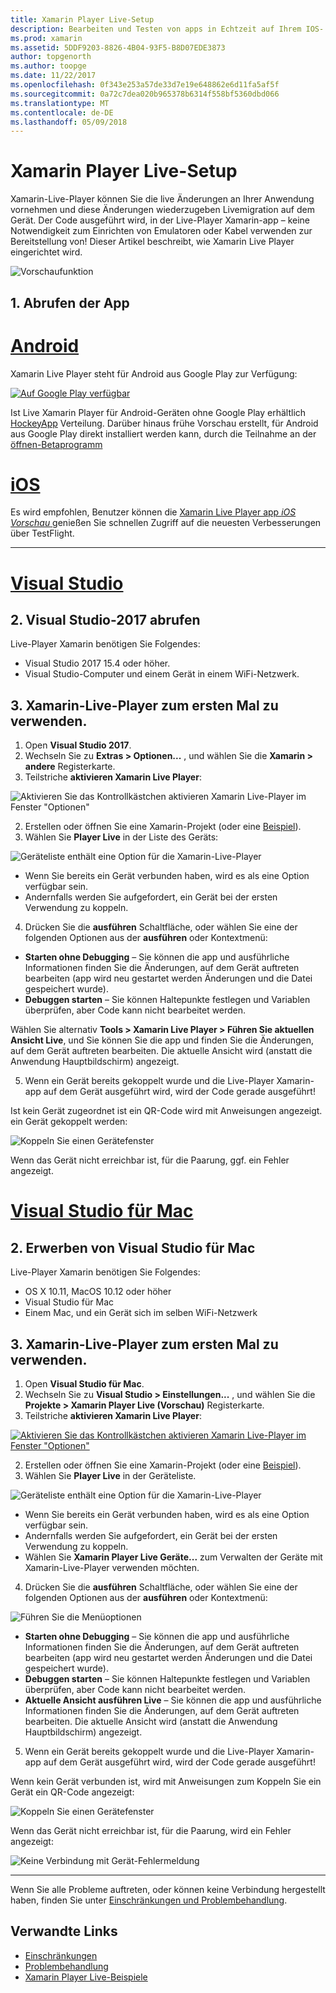 ```yaml
---
title: Xamarin Player Live-Setup
description: Bearbeiten und Testen von apps in Echtzeit auf Ihrem IOS- oder Android-Gerät
ms.prod: xamarin
ms.assetid: 5DDF9203-8826-4B04-93F5-B8D07EDE3873
author: topgenorth
ms.author: toopge
ms.date: 11/22/2017
ms.openlocfilehash: 0f343e253a57de33d7e19e648862e6d11fa5af5f
ms.sourcegitcommit: 0a72c7dea020b965378b6314f558bf5360dbd066
ms.translationtype: MT
ms.contentlocale: de-DE
ms.lasthandoff: 05/09/2018
---
```

# <a name="xamarin-live-player-setup"></a>Xamarin Player Live-Setup

Xamarin-Live-Player können Sie die live Änderungen an Ihrer Anwendung vornehmen und diese Änderungen wiederzugeben Livemigration auf dem Gerät. Der Code ausgeführt wird, in der Live-Player Xamarin-app – keine Notwendigkeit zum Einrichten von Emulatoren oder Kabel verwenden zur Bereitstellung von! Dieser Artikel beschreibt, wie Xamarin Live Player eingerichtet wird.

![Vorschaufunktion](~/media/shared/preview.png)

## <a name="1-get-the-app"></a>1. Abrufen der App

# <a name="androidtabandroid"></a>[Android](#tab/android)

Xamarin Live Player steht für Android aus Google Play zur Verfügung:

[ ![Auf Google Play verfügbar](install-images/google-play-badge.png)](https://play.google.com/store/apps/details?id=com.xamarin.live)

Ist Live Xamarin Player für Android-Geräten ohne Google Play erhältlich [HockeyApp](https://aka.ms/xlp-hockeyapp) Verteilung. Darüber hinaus frühe Vorschau erstellt, für Android aus Google Play direkt installiert werden kann, durch die Teilnahme an der [öffnen-Betaprogramm](https://play.google.com/apps/testing/com.xamarin.live)

# <a name="iostabios"></a>[iOS](#tab/ios)

Es wird empfohlen, Benutzer können die [Xamarin Live Player app _iOS Vorschau_ ](https://aka.ms/liveplayeralpha) genießen Sie schnellen Zugriff auf die neuesten Verbesserungen über TestFlight.

-----

# <a name="visual-studiotabwindows"></a>[Visual Studio](#tab/windows)

## <a name="2-get-visual-studio-2017"></a>2. Visual Studio-2017 abrufen

Live-Player Xamarin benötigen Sie Folgendes:

- Visual Studio 2017 15.4 oder höher.
- Visual Studio-Computer und einem Gerät in einem WiFi-Netzwerk.

## <a name="3-using-xamarin-live-player-for-the-first-time"></a>3. Xamarin-Live-Player zum ersten Mal zu verwenden.

1. Open **Visual Studio 2017**.
2. Wechseln Sie zu **Extras > Optionen...**  , und wählen Sie die **Xamarin > andere** Registerkarte.
3. Teilstriche **aktivieren Xamarin Live Player**:

  ![Aktivieren Sie das Kontrollkästchen aktivieren Xamarin Live-Player im Fenster "Optionen"](install-images/vs2017-options.png)

2. Erstellen oder öffnen Sie eine Xamarin-Projekt (oder eine [Beispiel](~/tools/live-player/samples.md)).
3. Wählen Sie **Player Live** in der Liste des Geräts:

  ![Geräteliste enthält eine Option für die Xamarin-Live-Player](install-images/devices-empty-windows.png)

  * Wenn Sie bereits ein Gerät verbunden haben, wird es als eine Option verfügbar sein.
  * Andernfalls werden Sie aufgefordert, ein Gerät bei der ersten Verwendung zu koppeln.
4. Drücken Sie die **ausführen** Schaltfläche, oder wählen Sie eine der folgenden Optionen aus der **ausführen** oder Kontextmenü:

  - **Starten ohne Debugging** – Sie können die app und ausführliche Informationen finden Sie die Änderungen, auf dem Gerät auftreten bearbeiten (app wird neu gestartet werden Änderungen und die Datei gespeichert wurde).
  - **Debuggen starten** – Sie können Haltepunkte festlegen und Variablen überprüfen, aber Code kann nicht bearbeitet werden.

  Wählen Sie alternativ **Tools > Xamarin Live Player > Führen Sie aktuellen Ansicht Live**, und Sie können Sie die app und finden Sie die Änderungen, auf dem Gerät auftreten bearbeiten. Die aktuelle Ansicht wird (anstatt die Anwendung Hauptbildschirm) angezeigt.

5. Wenn ein Gerät bereits gekoppelt wurde und die Live-Player Xamarin-app auf dem Gerät ausgeführt wird, wird der Code gerade ausgeführt!

  Ist kein Gerät zugeordnet ist ein QR-Code wird mit Anweisungen angezeigt. ein Gerät gekoppelt werden:

  ![Koppeln Sie einen Gerätefenster](install-images/manage-empty-windows.png)

  Wenn das Gerät nicht erreichbar ist, für die Paarung, ggf. ein Fehler angezeigt.

# <a name="visual-studio-for-mactabmacos"></a>[Visual Studio für Mac](#tab/macos)

## <a name="2-get-visual-studio-for-mac"></a>2. Erwerben von Visual Studio für Mac

Live-Player Xamarin benötigen Sie Folgendes:

- OS X 10.11, MacOS 10.12 oder höher
- Visual Studio für Mac
- Einem Mac, und ein Gerät sich im selben WiFi-Netzwerk

## <a name="3-using-xamarin-live-player-for-the-first-time"></a>3. Xamarin-Live-Player zum ersten Mal zu verwenden.

1. Open **Visual Studio für Mac**.
2. Wechseln Sie zu **Visual Studio > Einstellungen...**  , und wählen Sie die **Projekte > Xamarin Player Live (Vorschau)** Registerkarte.
3. Teilstriche **aktivieren Xamarin Live Player**:

  [![Aktivieren Sie das Kontrollkästchen aktivieren Xamarin Live-Player im Fenster "Optionen"](install-images/vsmac-options-sml.png)](install-images/vsmac-options.png#lightbox)

2. Erstellen oder öffnen Sie eine Xamarin-Projekt (oder eine [Beispiel](~/tools/live-player/samples.md)).
3. Wählen Sie **Player Live** in der Geräteliste.

  ![Geräteliste enthält eine Option für die Xamarin-Live-Player](install-images/devices.png)

  * Wenn Sie bereits ein Gerät verbunden haben, wird es als eine Option verfügbar sein.
  * Andernfalls werden Sie aufgefordert, ein Gerät bei der ersten Verwendung zu koppeln.
  * Wählen Sie **Xamarin Player Live Geräte...**  zum Verwalten der Geräte mit Xamarin-Live-Player verwenden möchten.

4. Drücken Sie die **ausführen** Schaltfläche, oder wählen Sie eine der folgenden Optionen aus der **ausführen** oder Kontextmenü:

  ![Führen Sie die Menüoptionen](install-images/run-menu.png)

  - **Starten ohne Debugging** – Sie können die app und ausführliche Informationen finden Sie die Änderungen, auf dem Gerät auftreten bearbeiten (app wird neu gestartet werden Änderungen und die Datei gespeichert wurde).
  - **Debuggen starten** – Sie können Haltepunkte festlegen und Variablen überprüfen, aber Code kann nicht bearbeitet werden.
  - **Aktuelle Ansicht ausführen Live** – Sie können die app und ausführliche Informationen finden Sie die Änderungen, auf dem Gerät auftreten bearbeiten. Die aktuelle Ansicht wird (anstatt die Anwendung Hauptbildschirm) angezeigt.

5. Wenn ein Gerät bereits gekoppelt wurde und die Live-Player Xamarin-app auf dem Gerät ausgeführt wird, wird der Code gerade ausgeführt!

  Wenn kein Gerät verbunden ist, wird mit Anweisungen zum Koppeln Sie ein Gerät ein QR-Code angezeigt:

  ![Koppeln Sie einen Gerätefenster](install-images/manage-empty.png)

  Wenn das Gerät nicht erreichbar ist, für die Paarung, wird ein Fehler angezeigt:

  ![Keine Verbindung mit Gerät-Fehlermeldung](install-images/error-cannot-connect.png)


-----

Wenn Sie alle Probleme auftreten, oder können keine Verbindung hergestellt haben, finden Sie unter [Einschränkungen und Problembehandlung](~/tools/live-player/troubleshooting.md).


## <a name="related-links"></a>Verwandte Links

- [Einschränkungen](~/tools/live-player/limitations.md)
- [Problembehandlung](~/tools/live-player/troubleshooting.md)
- [Xamarin Player Live-Beispiele](~/tools/live-player/samples.md)
